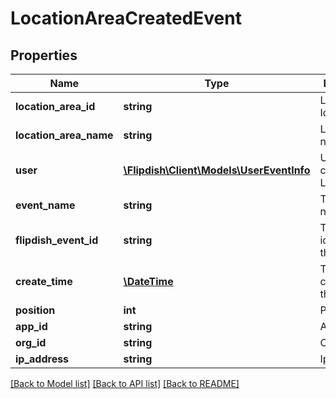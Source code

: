# LocationAreaCreatedEvent

## Properties
Name | Type | Description | Notes
------------ | ------------- | ------------- | -------------
**location_area_id** | **string** | LocationArea Id | [optional] 
**location_area_name** | **string** | LocationArea name | [optional] 
**user** | [**\Flipdish\\Client\Models\UserEventInfo**](UserEventInfo.md) | User who created the LocationArea | [optional] 
**event_name** | **string** | The event name | [optional] 
**flipdish_event_id** | **string** | The identitfier of the event | [optional] 
**create_time** | [**\DateTime**](\DateTime.md) | The time of creation of the event | [optional] 
**position** | **int** | Position | [optional] 
**app_id** | **string** | App id | [optional] 
**org_id** | **string** | Org id | [optional] 
**ip_address** | **string** | Ip Address | [optional] 

[[Back to Model list]](../README.md#documentation-for-models) [[Back to API list]](../README.md#documentation-for-api-endpoints) [[Back to README]](../README.md)


